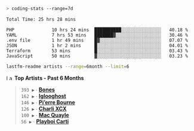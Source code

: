 ```zsh
> coding-stats --range=7d
```

<!--START_SECTION:waka-->

```text
Total Time: 25 hrs 28 mins

PHP              10 hrs 24 mins  ██████████░░░░░░░░░░░░░░░   40.18 %
YAML             7 hrs 53 mins   ███████▓░░░░░░░░░░░░░░░░░   30.46 %
.env file        1 hr 49 mins    █▓░░░░░░░░░░░░░░░░░░░░░░░   07.07 %
JSON             1 hr 2 mins     █░░░░░░░░░░░░░░░░░░░░░░░░   04.01 %
Terraform        53 mins         █░░░░░░░░░░░░░░░░░░░░░░░░   03.43 %
JavaScript       50 mins         ▓░░░░░░░░░░░░░░░░░░░░░░░░   03.23 %
```

<!--END_SECTION:waka-->

```zsh
lastfm-readme artists --range=6month --limit=6
```

<!--START_LASTFM_ARTISTS:{"period": "6month", "rows": 6}-->
<a href="https://last.fm" target="_blank"><img src="https://user-images.githubusercontent.com/17434202/215290617-e793598d-d7c9-428f-9975-156db1ba89cc.svg" alt="Last.fm Logo" width="18" height="13"/></a> **Top Artists - Past 6 Months**

> `393 ▶️` ∙ **[Bones](https://www.last.fm/music/Bones)**<br/>
> `162 ▶️` ∙ **[Iglooghost](https://www.last.fm/music/Iglooghost)**<br/>
> `146 ▶️` ∙ **[Pi’erre Bourne](https://www.last.fm/music/Pi%E2%80%99erre+Bourne)**<br/>
> `126 ▶️` ∙ **[Charli XCX](https://www.last.fm/music/Charli+XCX)**<br/>
> `100 ▶️` ∙ **[Mac Quayle](https://www.last.fm/music/Mac+Quayle)**<br/>
> `56 ▶️` ∙ **[Playboi Carti](https://www.last.fm/music/Playboi+Carti)**<br/>
<!--END_LASTFM_ARTISTS-->
